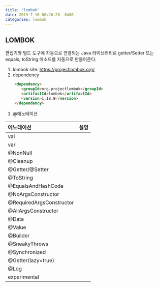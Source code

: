 ```yaml
---
title: "lombok"
date: 2019-7-10 08:26:28 -0400
categories: lombok  
---
```

## LOMBOK  
 편집기와 빌드 도구에 자동으로 연결되는 Java 라이브러리로 getter/Setter 또는 equals, toString 메소드를 자동으로 만들어준다.  
1. lombok site: https://projectlombok.org/  
1. dependency  
````html
    <dependency>
       <groupId>org.projectlombok</groupId>
       <artifactId>lombok</artifactId>
       <version>1.18.8</version>
    </dependency>
````   

1. @애노테이션   

| 에노테이션                | 설명                             |
| :----------------------- | -------------------------------: |
| val                      |                                  |
| var                      |                                  |   
| @NonNull                 |                                  |
| @Cleanup                 |                                  |
| @Getter/@Setter          |                                  |
| @ToString                |                                  |
| @EqualsAndHashCode       |                                  |
| @NoArgsConstructor       |                                  | 
| @RequiredArgsConstructor |                                  |
| @AllArgsConstructor      |                                  |
| @Data                    |                                  |
| @Value                   |                                  |
| @Builder                 |                                  |
| @SneakyThrows            |                                  |
| @Synchronized            |                                  |
| @Getter(lazy=true)       |                                  |
| @Log                     |                                  |
| experimental             |                                  |  
